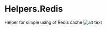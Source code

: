 # Helpers.Redis
Helper for simple using of Redis cache
![alt text](https://ci.appveyor.com/api/projects/status/scnpxtc7itofgyy2?svg=true "master branch status badge")
